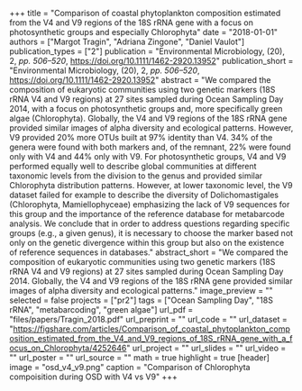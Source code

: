 +++
title = "Comparison of coastal phytoplankton composition estimated from the V4 and V9 regions of the 18S rRNA gene with a focus on photosynthetic groups and especially Chlorophyta"
date = "2018-01-01"
authors = ["Margot Tragin", "Adriana Zingone", "Daniel Vaulot"]
publication_types = ["2"]
publication = "Environmental Microbiology, (20), 2, _pp. 506–520_, https://doi.org/10.1111/1462-2920.13952"
publication_short = "Environmental Microbiology, (20), 2, _pp. 506–520_, https://doi.org/10.1111/1462-2920.13952"
abstract = "We compared the composition of eukaryotic communities using two genetic markers (18S rRNA V4 and V9 regions) at 27 sites sampled during Ocean Sampling Day 2014, with a focus on photosynthetic groups and, more specifically green algae (Chlorophyta). Globally, the V4 and V9 regions of the 18S rRNA gene provided similar images of alpha diversity and ecological patterns. However, V9 provided 20% more OTUs built at 97% identity than V4. 34% of the genera were found with both markers and, of the remnant, 22% were found only with V4 and 44% only with V9. For photosynthetic groups, V4 and V9 performed equally well to describe global communities at different taxonomic levels from the division to the genus and provided similar Chlorophyta distribution patterns. However, at lower taxonomic level, the V9 dataset failed for example to describe the diversity of Dolichomastigales (Chlorophyta, Mamiellophyceae) emphasizing the lack of V9 sequences for this group and the importance of the reference database for metabarcode analysis. We conclude that in order to address questions regarding specific groups (e.g., a given genus), it is necessary to choose the marker based not only on the genetic divergence within this group but also on the existence of reference sequences in databases."
abstract_short = "We compared the composition of eukaryotic communities using two genetic markers (18S rRNA V4 and V9 regions) at 27 sites sampled during Ocean Sampling Day 2014. Globally, the V4 and V9 regions of the 18S rRNA gene provided similar images of alpha diversity and ecological patterns."
image_preview = ""
selected = false
projects = ["pr2"]
tags = ["Ocean Sampling Day", "18S rRNA", "metabarcoding", "green algae"]
url_pdf = "files/papers/Tragin_2018.pdf"
url_preprint = ""
url_code = ""
url_dataset = "https://figshare.com/articles/Comparison_of_coastal_phytoplankton_composition_estimated_from_the_V4_and_V9_regions_of_18S_rRNA_gene_with_a_focus_on_Chlorophyta/4252646"
url_project = ""
url_slides = ""
url_video = ""
url_poster = ""
url_source = ""
math = true
highlight = true
[header]
image = "osd_v4_v9.png"
caption = "Comparison of Chlorophyta compoisition during OSD with V4 vs V9"
+++
